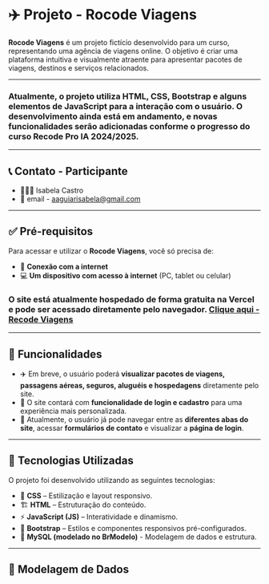 # ✈️ Projeto - Rocode Viagens
**Rocode Viagens** é um projeto fictício desenvolvido para um curso, representando uma agência de viagens online. O objetivo é criar uma plataforma intuitiva e visualmente atraente para apresentar pacotes de viagens, destinos e serviços relacionados.
***
### Atualmente, o projeto utiliza **HTML, CSS, Bootstrap** e alguns elementos de **JavaScript** para a interação com o usuário. O desenvolvimento ainda está em andamento, e novas funcionalidades serão adicionadas conforme o progresso do curso Recode Pro IA 2024/2025.
---
## 📞 Contato - Participante
- 👱🏽‍♀️ Isabela Castro
- 📩 email - aaguiarisabela@gmail.com 
----
## ✅ Pré-requisitos  

Para acessar e utilizar o **Rocode Viagens**, você só precisa de:  

- 📶 **Conexão com a internet**  
- 💻 **Um dispositivo com acesso à internet** (PC, tablet ou celular)  

### O site está atualmente hospedado de forma gratuita na **Vercel** e pode ser acessado diretamente pelo navegador. [Clique aqui - Recode Viagens](https://recode-viagens.vercel.app/)
----
## 🚀 Funcionalidades  

- ✈️ Em breve, o usuário poderá **visualizar pacotes de viagens, passagens aéreas, seguros, aluguéis e hospedagens** diretamente pelo site.  
- 🔐 O site contará com **funcionalidade de login e cadastro** para uma experiência mais personalizada.  
- 📑 Atualmente, o usuário já pode navegar entre as **diferentes abas do site**, acessar **formulários de contato** e visualizar a **página de login**.  

---

## 🔧 Tecnologias Utilizadas  

O projeto foi desenvolvido utilizando as seguintes tecnologias:  

- 🎨 **CSS** – Estilização e layout responsivo.
- 🏗 **HTML** – Estruturação do conteúdo.
- ⚡ **JavaScript (JS)** – Interatividade e dinamismo.
- 📌 **Bootstrap** – Estilos e componentes responsivos pré-configurados.
- 🎲 **MySQL (modelado no BrModelo)** - Modelagem de dados e estrutura.
---

## 🎲 Modelagem de Dados
